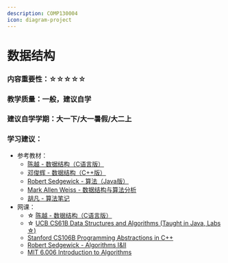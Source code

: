 ```yaml
---
description: COMP130004
icon: diagram-project
---
```


# 数据结构

### 内容重要性：☆☆☆☆☆

### 教学质量：一般，建议自学

### 建议自学学期：大一下/大一暑假/大二上

### 学习建议：

* 参考教材：
  * [陈越 - 数据结构（C语言版）](https://book.douban.com/subject/26955385/)
  * [邓俊辉 - 数据结构（C++版）](https://book.douban.com/subject/25859528/)
  * [Robert Sedgewick - 算法（Java版）](https://book.douban.com/subject/19952400/)
  * [Mark Allen Weiss - 数据结构与算法分析](https://book.douban.com/subject/1139426/)
  * [胡凡 - 算法笔记](https://book.douban.com/subject/26827295/)
* 网课：
  * ☆ [陈越 - 数据结构（C语言版）](https://www.bilibili.com/video/BV1H4411N7oD)
  * ☆ [UCB CS61B Data Structures and Algorithms (Taught in Java, Labs ☆)](https://csdiy.wiki/%E6%95%B0%E6%8D%AE%E7%BB%93%E6%9E%84%E4%B8%8E%E7%AE%97%E6%B3%95/CS61B/#_1)
  * [Stanford CS106B Programming Abstractions in C++](https://csdiy.wiki/%E7%BC%96%E7%A8%8B%E5%85%A5%E9%97%A8/CS106B_CS106X/)
  * [Robert Sedgewick - Algorithms I\&II](https://csdiy.wiki/%E6%95%B0%E6%8D%AE%E7%BB%93%E6%9E%84%E4%B8%8E%E7%AE%97%E6%B3%95/Algo/)
  * [MIT 6.006 Introduction to Algorithms](https://csdiy.wiki/%E6%95%B0%E6%8D%AE%E7%BB%93%E6%9E%84%E4%B8%8E%E7%AE%97%E6%B3%95/6.006/)

